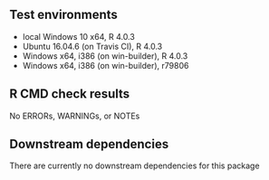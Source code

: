## Test environments
* local Windows 10 x64, R 4.0.3
* Ubuntu 16.04.6 (on Travis CI), R 4.0.3
* Windows x64, i386 (on win-builder), R 4.0.3
* Windows x64, i386 (on win-builder), r79806

## R CMD check results
No ERRORs, WARNINGs, or NOTEs

## Downstream dependencies
There are currently no downstream dependencies for this package
